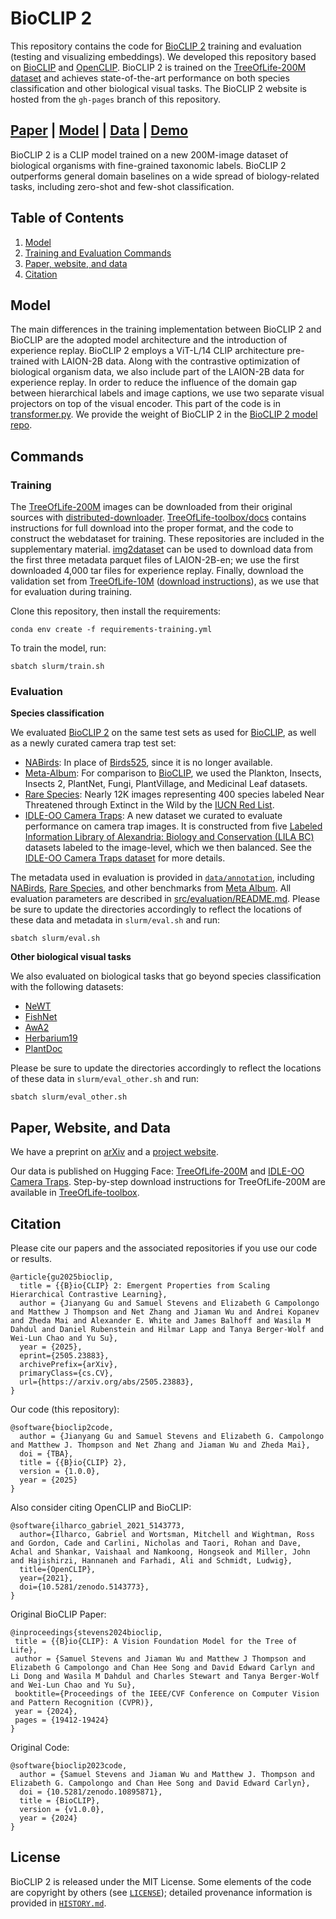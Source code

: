 # BioCLIP 2

This repository contains the code for [BioCLIP 2](https://huggingface.co/imageomics/bioclip-2) training and evaluation (testing and visualizing embeddings). We developed this repository based on [BioCLIP](https://github.com/imageomics/BioCLIP) and [OpenCLIP](https://github.com/mlfoundations/open_clip).
BioCLIP 2 is trained on the [TreeOfLife-200M dataset](https://huggingface.co/datasets/imageomics/TreeOfLife-200M) and achieves state-of-the-art performance on both species classification and other biological visual tasks. The BioCLIP 2 website is hosted from the `gh-pages` branch of this repository.

[Paper](https://doi.org/10.48550/arXiv.2505.23883) | [Model](https://huggingface.co/imageomics/bioclip-2) | [Data](https://huggingface.co/datasets/imageomics/TreeOfLife-200M) | [Demo](https://huggingface.co/spaces/imageomics/bioclip-2-demo)
---

BioCLIP 2 is a CLIP model trained on a new 200M-image dataset of biological organisms with fine-grained taxonomic labels.
BioCLIP 2 outperforms general domain baselines on a wide spread of biology-related tasks, including zero-shot and few-shot classification.

## Table of Contents

1. [Model](#model)
2. [Training and Evaluation Commands](#commands)
3. [Paper, website, and data](#paper)
4. [Citation](#citation)

## Model

The main differences in the training implementation between BioCLIP 2 and BioCLIP are the adopted model architecture and the introduction of experience replay. BioCLIP 2 employs a ViT-L/14 CLIP architecture pre-trained with LAION-2B data. Along with the contrastive optimization of biological organism data, we also include part of the LAION-2B data for experience replay. In order to reduce the influence of the domain gap between hierarchical labels and image captions, we use two separate visual projectors on top of the visual encoder. This part of the code is in [transformer.py](src/open_clip/transformer.py).
We provide the weight of BioCLIP 2 in the [BioCLIP 2 model repo](https://huggingface.co/imageomics/bioclip-2).

## Commands

### Training
The [TreeOfLife-200M](https://huggingface.co/datasets/imageomics/TreeOfLife-200M) images can be downloaded from their original sources with [distributed-downloader](https://github.com/Imageomics/distributed-downloader). [TreeOfLife-toolbox/docs](https://github.com/Imageomics/TreeOfLife-toolbox/tree/main/docs#treeoflife200m-dataset-download-guide) contains instructions for full download into the proper format, and the code to construct the webdataset for training. These repositories are included in the supplementary material.
[img2dataset](https://github.com/rom1504/img2dataset) can be used to download data from the first three metadata parquet files of LAION-2B-en; we use the first downloaded 4,000 tar files for experience replay. Finally, download the validation set from [TreeOfLife-10M](https://huggingface.co/datasets/imageomics/TreeOfLife-10M) ([download instructions](https://github.com/Imageomics/bioclip/blob/main/docs/imageomics/treeoflife10m.md)), as we use that for evaluation during training.

Clone this repository, then install the requirements:
```
conda env create -f requirements-training.yml
```

To train the model, run:
```
sbatch slurm/train.sh
```

### Evaluation
**Species classification**

We evaluated [BioCLIP 2](https://huggingface.co/imageomics/bioclip-2) on the same test sets as used for [BioCLIP](https://huggingface.co/imageomics/bioclip), as well as a newly curated camera trap test set:

- [NABirds](https://dl.allaboutbirds.org/nabirds): In place of [Birds525](https://www.kaggle.com/datasets/gpiosenka/100-bird-species), since it is no longer available.
- [Meta-Album](https://meta-album.github.io/): For comparison to [BioCLIP](https://huggingface.co/imageomics/bioclip), we used the Plankton, Insects, Insects 2, PlantNet, Fungi, PlantVillage, and Medicinal Leaf datasets.
- [Rare Species](https://huggingface.co/datasets/imageomics/rare-species): Nearly 12K images representing 400 species labeled Near Threatened through Extinct in the Wild by the [IUCN Red List](https://www.iucnredlist.org/).
- [IDLE-OO Camera Traps](https://huggingface.co/datasets/imageomics/IDLE-OO-Camera-Traps): A new dataset we curated to evaluate performance on camera trap images. It is constructed from five [Labeled Information Library of Alexandria: Biology and Conservation (LILA BC)](https://lila.science) datasets labeled to the image-level, which we then balanced. See the [IDLE-OO Camera Traps dataset](https://huggingface.co/datasets/imageomics/IDLE-OO-Camera-Traps) for more details.

The metadata used in evaluation is provided in [`data/annotation`](data/annotation/), including [NABirds](data/annotation/nabirds), [Rare Species](data/annotation/rare_species/), and other benchmarks from [Meta Album](data/annotation/meta-album/). All evaluation parameters are described in [src/evaluation/README.md](src/evaluation/README.md).
Please be sure to update the directories accordingly to reflect the locations of these data and metadata in `slurm/eval.sh` and run:
```
sbatch slurm/eval.sh
```

**Other biological visual tasks**

We also evaluated on biological tasks that go beyond species classification with the following datasets:
- [NeWT](https://github.com/visipedia/newt)
- [FishNet](https://fishnet-2023.github.io/)
- [AwA2](https://cvml.ista.ac.at/AwA2/)
- [Herbarium19](https://www.kaggle.com/c/herbarium-2019-fgvc6/data)
- [PlantDoc](https://github.com/pratikkayal/PlantDoc-Dataset)

Please be sure to update the directories accordingly to reflect the locations of these data in `slurm/eval_other.sh` and run:
```
sbatch slurm/eval_other.sh
```

<h2 id="paper">Paper, Website, and Data</h2>

We have a preprint on [arXiv](https://doi.org/10.48550/arXiv.2505.23883) and a [project website](https://imageomics.github.io/bioclip-2/).

Our data is published on Hugging Face: [TreeOfLife-200M](https://huggingface.co/datasets/imageomics/TreeOfLife-200M) and [IDLE-OO Camera Traps](https://huggingface.co/datasets/imageomics/IDLE-OO-Camera-Traps). Step-by-step download instructions for TreeOfLife-200M are available in [TreeOfLife-toolbox](https://github.com/Imageomics/TreeOfLife-toolbox/tree/main/docs#treeoflife200m-dataset-download-guide).

## Citation

Please cite our papers and the associated repositories if you use our code or results.

```
@article{gu2025bioclip,
  title = {{B}io{CLIP} 2: Emergent Properties from Scaling Hierarchical Contrastive Learning}, 
  author = {Jianyang Gu and Samuel Stevens and Elizabeth G Campolongo and Matthew J Thompson and Net Zhang and Jiaman Wu and Andrei Kopanev and Zheda Mai and Alexander E. White and James Balhoff and Wasila M Dahdul and Daniel Rubenstein and Hilmar Lapp and Tanya Berger-Wolf and Wei-Lun Chao and Yu Su},
  year = {2025},
  eprint={2505.23883},
  archivePrefix={arXiv},
  primaryClass={cs.CV},
  url={https://arxiv.org/abs/2505.23883}, 
}
 ```

Our code (this repository):
```
@software{bioclip2code,
  author = {Jianyang Gu and Samuel Stevens and Elizabeth G. Campolongo and Matthew J. Thompson and Net Zhang and Jiaman Wu and Zheda Mai},
  doi = {TBA},
  title = {{B}io{CLIP} 2},
  version = {1.0.0},
  year = {2025}
}
```

Also consider citing OpenCLIP and BioCLIP:

```
@software{ilharco_gabriel_2021_5143773,
  author={Ilharco, Gabriel and Wortsman, Mitchell and Wightman, Ross and Gordon, Cade and Carlini, Nicholas and Taori, Rohan and Dave, Achal and Shankar, Vaishaal and Namkoong, Hongseok and Miller, John and Hajishirzi, Hannaneh and Farhadi, Ali and Schmidt, Ludwig},
  title={OpenCLIP},
  year={2021},
  doi={10.5281/zenodo.5143773},
}
```

Original BioCLIP Paper:
 ```
@inproceedings{stevens2024bioclip,
  title = {{B}io{CLIP}: A Vision Foundation Model for the Tree of Life}, 
  author = {Samuel Stevens and Jiaman Wu and Matthew J Thompson and Elizabeth G Campolongo and Chan Hee Song and David Edward Carlyn and Li Dong and Wasila M Dahdul and Charles Stewart and Tanya Berger-Wolf and Wei-Lun Chao and Yu Su},
  booktitle={Proceedings of the IEEE/CVF Conference on Computer Vision and Pattern Recognition (CVPR)},
  year = {2024},
  pages = {19412-19424}
}
```
Original Code:
```
@software{bioclip2023code,
  author = {Samuel Stevens and Jiaman Wu and Matthew J. Thompson and Elizabeth G. Campolongo and Chan Hee Song and David Edward Carlyn},
  doi = {10.5281/zenodo.10895871},
  title = {BioCLIP},
  version = {v1.0.0},
  year = {2024}
}
```

## License

BioCLIP 2 is released under the MIT License. Some elements of the code are copyright by others (see [`LICENSE`](LICENSE)); detailed provenance information is provided in [`HISTORY.md`](HISTORY.md).
